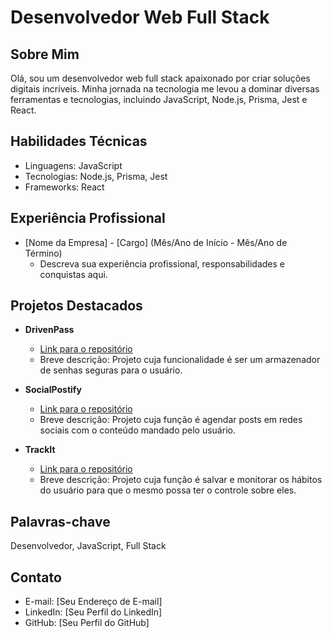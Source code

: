 # Desenvolvedor Web Full Stack

## Sobre Mim

Olá, sou um desenvolvedor web full stack apaixonado por criar soluções digitais incríveis. Minha jornada na tecnologia me levou a dominar diversas ferramentas e tecnologias, incluindo JavaScript, Node.js, Prisma, Jest e React.

## Habilidades Técnicas

- Linguagens: JavaScript
- Tecnologias: Node.js, Prisma, Jest
- Frameworks: React

## Experiência Profissional

- [Nome da Empresa] - [Cargo] (Mês/Ano de Início - Mês/Ano de Término)
  - Descreva sua experiência profissional, responsabilidades e conquistas aqui.

## Projetos Destacados

- **DrivenPass**
  - [Link para o repositório](link-aqui)
  - Breve descrição: Projeto cuja funcionalidade é ser um armazenador de senhas seguras para o usuário.

- **SocialPostify**
  - [Link para o repositório](link-aqui)
  - Breve descrição: Projeto cuja função é agendar posts em redes sociais com o conteúdo mandado pelo usuário.

- **TrackIt**
  - [Link para o repositório](link-aqui)
  - Breve descrição: Projeto cuja função é salvar e monitorar os hábitos do usuário para que o mesmo possa ter o controle sobre eles.

## Palavras-chave

Desenvolvedor, JavaScript, Full Stack

## Contato

- E-mail: [Seu Endereço de E-mail]
- LinkedIn: [Seu Perfil do LinkedIn]
- GitHub: [Seu Perfil do GitHub]
<!--
**Gustavo-Olimpio/Gustavo-Olimpio** is a ✨ _special_ ✨ repository because its `README.md` (this file) appears on your GitHub profile.

Here are some ideas to get you started:

- 🔭 I’m currently working on ...
- 🌱 I’m currently learning ...
- 👯 I’m looking to collaborate on ...
- 🤔 I’m looking for help with ...
- 💬 Ask me about ...
- 📫 How to reach me: ...
- 😄 Pronouns: ...
- ⚡ Fun fact: ...
-->
